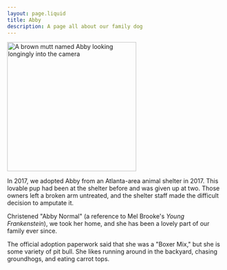 ```yaml
---
layout: page.liquid
title: Abby
description: A page all about our family dog
---
```


<img src="/img/abby-1.jpg" alt="A brown mutt named Abby looking longingly into the camera" width="300">

In 2017, we adopted Abby from an Atlanta-area animal shelter in 2017. This lovable pup had been at the shelter before and was given up at two. Those owners left a broken arm untreated, and the shelter staff made the difficult decision to amputate it.

Christened "Abby Normal" (a reference to Mel Brooke's _Young Frankenstein_), we took her home, and she has been a lovely part of our family ever since.

The official adoption paperwork said that she was a "Boxer Mix," but she is some variety of pit bull. She likes running around in the backyard, chasing groundhogs, and eating carrot tops.
